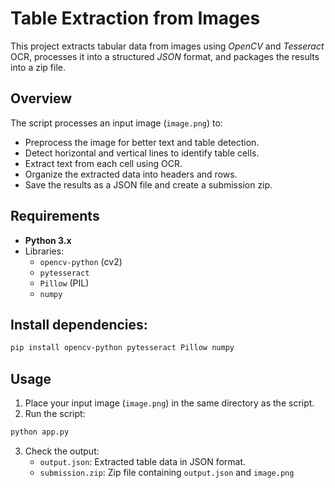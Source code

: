 
# Table Extraction from Images

This project extracts tabular data from images using *OpenCV* and *Tesseract* OCR, processes it into a structured *JSON* format, and packages the results into a zip file.

## Overview
The script processes an input image (`image.png`) to:

- Preprocess the image for better text and table detection.
- Detect horizontal and vertical lines to identify table cells.
- Extract text from each cell using OCR.
- Organize the extracted data into headers and rows.
- Save the results as a JSON file and create a submission zip.

## Requirements
- **Python 3.x**
- Libraries:
  - `opencv-python` (cv2)
  - `pytesseract`
  - `Pillow` (PIL)
  - `numpy`

## Install dependencies:
```bash
pip install opencv-python pytesseract Pillow numpy
```

## Usage
1. Place your input image (`image.png`) in the same directory as the script.
2. Run the script:
```bash
python app.py
```
3. Check the output:
   - `output.json`: Extracted table data in JSON format.
   - `submission.zip`: Zip file containing `output.json` and `image.png`

